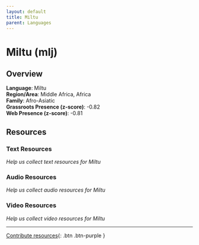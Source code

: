 ```yaml
---
layout: default
title: Miltu
parent: Languages
---
```


# Miltu (mlj)

## Overview

**Language**: Miltu  
**Region/Area**: Middle Africa, Africa  
**Family**: Afro-Asiatic  
**Grassroots Presence (z-score)**: -0.82  
**Web Presence (z-score)**: -0.81  

## Resources

### Text Resources
*Help us collect text resources for Miltu*

### Audio Resources
*Help us collect audio resources for Miltu*

### Video Resources
*Help us collect video resources for Miltu*

---

[Contribute resources](https://forms.office.com/e/1SfLJx3u1r){: .btn .btn-purple }
